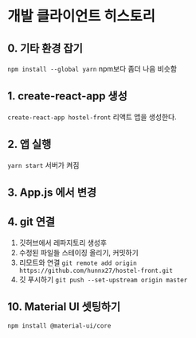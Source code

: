 # 개발 클라이언트 히스토리
## 0. 기타 환경 잡기
`npm install --global yarn`
npm보다 좀더 나음 비슷함 

## 1. create-react-app 생성
`create-react-app hostel-front`
리액트 앱을 생성한다.

## 2. 앱 실행
`yarn start`
서버가 켜짐

## 3. App.js 에서 변경

## 4. git 연결
1. 깃허브에서 레파지토리 생성후 
2. 수정된 파일들 스테이징 올리기, 커밋하기
2. 리모트와 연결
`git remote add origin https://github.com/hunnx27/hostel-front.git`
3. 깃 푸시하기
`git push --set-upstream origin master`

## 10. Material UI 셋팅하기
`npm install @material-ui/core`

